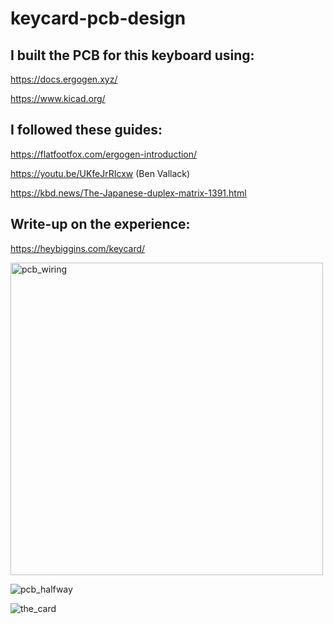 # keycard-pcb-design

## I built the PCB for this keyboard using:

https://docs.ergogen.xyz/

https://www.kicad.org/

## I followed these guides:

https://flatfootfox.com/ergogen-introduction/

https://youtu.be/UKfeJrRIcxw (Ben Vallack)

https://kbd.news/The-Japanese-duplex-matrix-1391.html

## Write-up on the experience:

https://heybiggins.com/keycard/

<img width="500" alt="pcb_wiring" src="https://github.com/heybiggins/keycard-pcb-design/assets/149963109/58586756-3b84-4548-8034-101c0fdcc5af">

![pcb_halfway](https://github.com/heybiggins/keycard-pcb-design/assets/149963109/c4995556-7114-4479-85b8-133d2ba6f66b)

![the_card](https://github.com/heybiggins/keycard-pcb-design/assets/149963109/f778f793-f2da-49ed-857a-12c50964409a)


